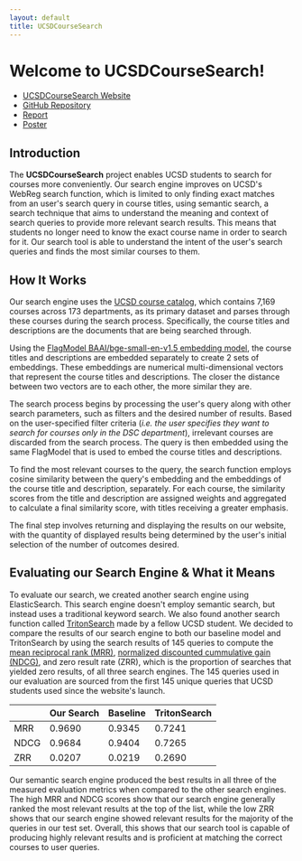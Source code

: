 ```yaml
---
layout: default
title: UCSDCourseSearch
---
```


# Welcome to UCSDCourseSearch!

- [UCSDCourseSearch Website](http://ucsd-course-search.westus2.azurecontainer.io:8000/)
- [GitHub Repository](https://github.com/toekneeta/UCSDCourseSearch/tree/main)
- [Report](https://drive.google.com/file/d/16Lpo-LVNT5qIltTENZE-W6WIUBD6ONvk/view?usp=sharing)
- [Poster](https://drive.google.com/file/d/1-Zt_e3IzYvBw3QLgD0F0rvuvow68wsTe/view?usp=sharing)

## Introduction

The **UCSDCourseSearch** project enables UCSD students to search for courses more conveniently. Our search engine improves on UCSD's WebReg search function, which is limited to only finding exact matches from an user's search query in course titles, using semantic search, a search technique that aims to understand the meaning and context of search queries to provide more relevant search results. This means that students no longer need to know the exact course name in order to search for it. Our search tool is able to understand the intent of the user's search queries and finds the most similar courses to them.


## How It Works

Our search engine uses the [UCSD course catalog](https://catalog.ucsd.edu/front/courses.html), which contains 7,169 courses across 173 departments, as its primary dataset and parses through these courses during the search process. Specifically, the course titles and descriptions are the documents that are being searched through. 

Using the [FlagModel BAAI/bge-small-en-v1.5 embedding model](https://huggingface.co/BAAI/bge-small-en-v1.5), the course titles and descriptions are embedded separately to create 2 sets of embeddings. These embeddings are numerical multi-dimensional vectors that represent the course titles and descriptions. The closer the distance between two vectors are to each other, the more similar they are.

The search process begins by processing the user's query along with other search parameters, such as filters and the desired number of results. Based on the user-specified filter criteria (*i.e. the user specifies they want to search for courses only in the DSC department*), irrelevant courses are discarded from the search process. The query is then embedded using the same FlagModel that is used to embed the course titles and descriptions.

To find the most relevant courses to the query, the search function employs cosine similarity between the query's embedding and the embeddings of the course title and description, separately. For each course, the similarity scores from the title and description are assigned weights and aggregated to calculate a final similarity score, with titles receiving a greater emphasis.

The final step involves returning and displaying the results on our website, with the quantity of displayed results being determined by the user's initial selection of the number of outcomes desired.

## Evaluating our Search Engine & What it Means

To evaluate our search, we created another search engine using ElasticSearch. This search engine doesn't employ semantic search, but instead uses a traditional keyword search. We also found another search function called [TritonSearch](https://tritonsearch.xyz/) made by a fellow UCSD student. We decided to compare the results of our search engine to both our baseline model and TritonSearch by using the search results of 145 queries to compute the [mean reciprocal rank (MRR)](https://www.evidentlyai.com/ranking-metrics/mean-reciprocal-rank-mrr), [normalized discounted cummulative gain (NDCG)](https://www.evidentlyai.com/ranking-metrics/ndcg-metric), and zero result rate (ZRR), which is the proportion of searches that yielded zero results, of all three search engines. The 145 queries used in our evaluation are sourced from the first 145 unique queries that UCSD students used since the website's launch.

| | Our Search| Baseline | TritonSearch
| ----------- | ----------- | ----------- | -----------|
| MRR | 0.9690 | 0.9345 | 0.7241
| NDCG| 0.9684 | 0.9404 | 0.7265
| ZRR | 0.0207 | 0.0219 | 0.2690

Our semantic search engine produced the best results in all three of the measured evaluation metrics when compared to the other search engines. The high MRR and NDCG scores show that our search engine generally ranked the most relevant results at the top of the list, while the low ZRR shows that our search engine showed relevant results for the majority of the queries in our test set. Overall, this shows that our search tool is capable of producing highly relevant results and is proficient at matching the correct courses to user queries.

